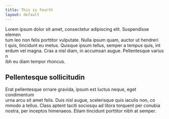 ```yaml
---
title: This is fourth
layout: default
---
```


Lorem ipsum dolor sit amet, consectetur adipiscing elit. Suspendisse elemen\
tum leo non felis porttitor vulputate. Nulla ipsum quam, auctor ut hendreri\
t quis, tincidunt eu metus. Quisque ipsum tellus, semper a tempus quis, int\
erdum vel magna. Cras a nisl diam, in accumsan augue. Pellentesque varius n\
ibh eu diam tempor rhoncus.

## Pellentesque sollicitudin

Erat pellentesque ornare gravida, ipsum est luctus neque, eget condimentum \
urna arcu sit amet felis. Duis nisl augue, scelerisque quis iaculis non, co\
mmodo a tellus. Class aptent taciti sociosqu ad litora torquent per conubia\
 nostra, per inceptos himenaeos. Etiam tincidunt porttitor nibh at semper. 
